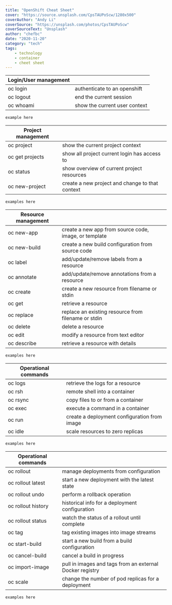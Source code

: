 ```yaml
---
title: "OpenShift Cheat Sheet"
cover: "https://source.unsplash.com/CpsTAUPoScw/1280x500"
coverAuthor: "Andy Li"
coverSource: "https://unsplash.com/photos/CpsTAUPoScw"
coverSourceText: "Unsplash"
author: "chefbc"
date: "2020-11-20"
category: "tech"
tags:
    - technology
    - container
    - cheet sheet
---
```


| Login/User management        |                                          |
| ---------------------------- |----------------------------------------- |
| oc login                     |   authenticate to an openshift           |
| oc logout                    |   end the current session                |
| oc whoami                    |   show the current user context          |

```bash
example here
```

| Project management           |                                                       |
| ---------------------------- |------------------------------------------------------ |
| oc project                   |   show the current project context                    |
| oc get projects              |   show all project current login has access to        |
| oc status                    |   show overview of current project resources          |
| oc new-project               |   create a new project  and change to that context    |

```bash
examples here
```

| Resource management          |                                                                |
| ---------------------------- |--------------------------------------------------------------- |
| oc new-app                   |   create a new app from source code, image, or template        |                   |
| oc new-build                 |   create a new build configuration from source code            |
| oc label                     |   add/update/remove labels from a resource                     |
| oc annotate                  |   add/update/remove annotations from a resource                |
| oc create                    |   create a new resource from filename or stdin                 |
| oc get                       |   retrieve a resource                                          |
| oc replace                   |   replace an existing resource from filename or stdin          |
| oc delete                    |   delete a resource                                            |
| oc edit                      |   modify a resource from text editor                           |
| oc describe                  |   retrieve a resource with details                             |

```bash
examples here
```

| Operational commands         |                                                   |
| ---------------------------- |-------------------------------------------------- |
| oc logs                      |   retrieve the logs for a resource                |
| oc rsh                       |   remote shell into a container                   |
| oc rsync                     |   copy files to or from a container               |
| oc exec                      |   execute a command in a container                |
| oc run                       |   create a deployment configuration from image    |
| oc idle                      |   scale resources to zero replicas                |

```bash
examples here
```

| Operational commands         |                                                              |
| ---------------------------- |------------------------------------------------------------- |
| oc rollout                   |   manage deployments from configuration                      |
| oc rollout latest            |   start a new deployment with the latest state               |
| oc rollout undo              |   perform a rollback operation                               |
| oc rollout history           |   historical info for a deployment configuration             |
| oc rollout status            |   watch the status of a rollout until complete               |
| oc tag                       |   tag existing images into image streams                     |
| oc start-build               |   start a new build from a build configuration               |
| oc cancel-build              |   cancel a build in progress                                 |
| oc import-image              |   pull in images and tags from an external Docker registry   |
| oc scale                     |   change the number of pod replicas for a deployment         |

```bash
examples here
```

